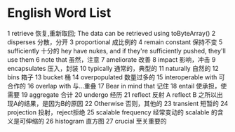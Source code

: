 # English Word List

1 retrieve 恢复,重新取回; The data can be retrieved using toByteArray()
2 disperses 分散，分开
3 proportional 成比例的
4 remain constant 保持不变
5 sufficiently 十分的 hey have nukes, and if they're sufficiently pushed, they'll use them
6 note that 虽然，注意
7 ameliorate 改善
8 impact 影响，冲击
9 encapsulates 压入，封装
10 typically 通常的，典型的
11 naturally 自然的
12 bins 箱子
13 bucket 桶
14 overpopulated 数量过多的
15 interoperable with 可合作的
16 overlap with 与...重叠
17 Bear in mind that 记住
18 entail 使承担，使需要
19 aggregate 合计
20 undergo 经历
21 reflect 反射 A reflect B 之所以出现A的结果，是因为B的原因
22 Otherwise 否则，其他的
23 transient 短暂的
24 projection 投射，reject拒绝
25 scalable frequency 经常变动的 scalable 的含义是可伸缩的
26 histogram 直方图
27 crucial 至关重要的



